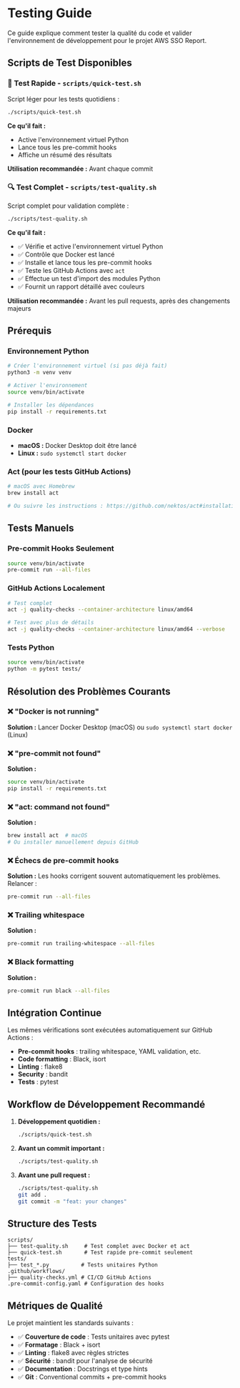 # Testing Guide

Ce guide explique comment tester la qualité du code et valider l'environnement de développement pour le projet AWS SSO Report.

## Scripts de Test Disponibles

### 🚀 Test Rapide - `scripts/quick-test.sh`

Script léger pour les tests quotidiens :

```bash
./scripts/quick-test.sh
```

**Ce qu'il fait :**
- Active l'environnement virtuel Python
- Lance tous les pre-commit hooks
- Affiche un résumé des résultats

**Utilisation recommandée :** Avant chaque commit

### 🔍 Test Complet - `scripts/test-quality.sh`

Script complet pour validation complète :

```bash
./scripts/test-quality.sh
```

**Ce qu'il fait :**
- ✅ Vérifie et active l'environnement virtuel Python
- ✅ Contrôle que Docker est lancé
- ✅ Installe et lance tous les pre-commit hooks
- ✅ Teste les GitHub Actions avec `act`
- ✅ Effectue un test d'import des modules Python
- ✅ Fournit un rapport détaillé avec couleurs

**Utilisation recommandée :** Avant les pull requests, après des changements majeurs

## Prérequis

### Environnement Python
```bash
# Créer l'environnement virtuel (si pas déjà fait)
python3 -m venv venv

# Activer l'environnement
source venv/bin/activate

# Installer les dépendances
pip install -r requirements.txt
```

### Docker
- **macOS :** Docker Desktop doit être lancé
- **Linux :** `sudo systemctl start docker`

### Act (pour les tests GitHub Actions)
```bash
# macOS avec Homebrew
brew install act

# Ou suivre les instructions : https://github.com/nektos/act#installation
```

## Tests Manuels

### Pre-commit Hooks Seulement
```bash
source venv/bin/activate
pre-commit run --all-files
```

### GitHub Actions Localement
```bash
# Test complet
act -j quality-checks --container-architecture linux/amd64

# Test avec plus de détails
act -j quality-checks --container-architecture linux/amd64 --verbose
```

### Tests Python
```bash
source venv/bin/activate
python -m pytest tests/
```

## Résolution des Problèmes Courants

### ❌ "Docker is not running"
**Solution :** Lancer Docker Desktop (macOS) ou `sudo systemctl start docker` (Linux)

### ❌ "pre-commit not found"
**Solution :**
```bash
source venv/bin/activate
pip install -r requirements.txt
```

### ❌ "act: command not found"
**Solution :**
```bash
brew install act  # macOS
# Ou installer manuellement depuis GitHub
```

### ❌ Échecs de pre-commit hooks
**Solution :** Les hooks corrigent souvent automatiquement les problèmes. Relancer :
```bash
pre-commit run --all-files
```

### ❌ Trailing whitespace
**Solution :**
```bash
pre-commit run trailing-whitespace --all-files
```

### ❌ Black formatting
**Solution :**
```bash
pre-commit run black --all-files
```

## Intégration Continue

Les mêmes vérifications sont exécutées automatiquement sur GitHub Actions :

- **Pre-commit hooks** : trailing whitespace, YAML validation, etc.
- **Code formatting** : Black, isort
- **Linting** : flake8
- **Security** : bandit
- **Tests** : pytest

## Workflow de Développement Recommandé

1. **Développement quotidien :**
   ```bash
   ./scripts/quick-test.sh
   ```

2. **Avant un commit important :**
   ```bash
   ./scripts/test-quality.sh
   ```

3. **Avant une pull request :**
   ```bash
   ./scripts/test-quality.sh
   git add .
   git commit -m "feat: your changes"
   ```

## Structure des Tests

```
scripts/
├── test-quality.sh     # Test complet avec Docker et act
├── quick-test.sh       # Test rapide pre-commit seulement
tests/
├── test_*.py          # Tests unitaires Python
.github/workflows/
├── quality-checks.yml # CI/CD GitHub Actions
.pre-commit-config.yaml # Configuration des hooks
```

## Métriques de Qualité

Le projet maintient les standards suivants :
- ✅ **Couverture de code** : Tests unitaires avec pytest
- ✅ **Formatage** : Black + isort
- ✅ **Linting** : flake8 avec règles strictes
- ✅ **Sécurité** : bandit pour l'analyse de sécurité
- ✅ **Documentation** : Docstrings et type hints
- ✅ **Git** : Conventional commits + pre-commit hooks
